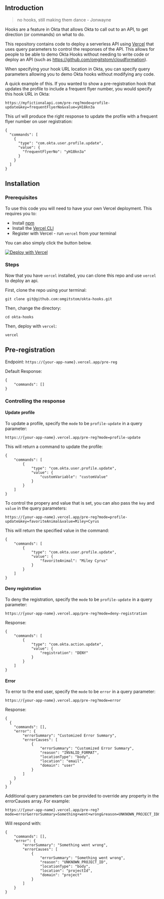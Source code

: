 ## Introduction

> no hooks, still making them dance - Jonwayne

Hooks are a feature in Okta that allows Okta to call out to an API, to get direction (or commands) on what to do.

This repository contains code to deploy a serverless API using [Vercel](https://vercel.com/) that uses query parameters to control the responses of the API.  This allows for people to be able to demo Okta Hooks without needing to write code or deploy an API (such as https://github.com/omgitstom/cloudformation).

When specifying your hook URL location in Okta, you can specify query parameters allowing you to demo Okta hooks without modifying any code.

A quick example of this.  If you wanted to show a pre-registration hook that updates the profile to include a frequent flyer number, you would specify this hook URL in Okta:

```
https://myfictionalapi.com/pre-reg?mode=profile-update&key=frequentFlyerNo&value=yH18kn3a
```

This url will produce the right response to update the profile with a frequent flyer number on user registration:

```
{
  "commands": [
    {
      "type": "com.okta.user.profile.update",
      "value": {
        "frequentFlyerNo": "yH18kn3a"
      }
    }
  ]
}
```

## Installation

### Prerequisites

To use this code you will need to have your own Vercel deployment. This requires you to:

+ Install [npm](https://www.npmjs.com/get-npm)
+ Install the [Vercel CLI](https://vercel.com/download)
+ Register with Vercel - run `vercel` from your terminal

You can also simply click the button below.

[![Deploy with Vercel](https://vercel.com/button)](https://vercel.com/import/project?template=https://github.com/mraible/okta-hooks)

### Steps

Now that you have `vercel` installed, you can clone this repo and use `vercel` to deploy an api.

First, clone the repo using your terminal:

```
git clone git@github.com:omgitstom/okta-hooks.git
```

Then, change the directory:

```
cd okta-hooks
```

Then, deploy with `vercel`:

```
vercel
```

## Pre-registration

Endpoint: `https://{your-app-name}.vercel.app/pre-reg`

Default Response:

```
{
    "commands": []
}
```

### Controlling the response

#### Update profile

To update a profile, specify the `mode` to be `profile-update` in a query parameter:

```
https://{your-app-name}.vercel.app/pre-reg?mode=profile-update
```

This will return a command to update the profile:

```
{
    "commands": [
        {
            "type": "com.okta.user.profile.update",
            "value": {
                "customVariable": "customValue"
            }
        }
    ]
}
```

To control the propery and value that is set, you can also pass the `key` and `value` in the query parameters:

```
https://{your-app-name}.vercel.app/pre-reg?mode=profile-update&key=favoriteAnimal&value=Miley+Cyrus
```

This will return the specified value in the command:

```
{
    "commands": [
        {
            "type": "com.okta.user.profile.update",
            "value": {
                "favoriteAnimal": "Miley Cyrus"
            }
        }
    ]
}
```

#### Deny registration

To deny the registration, specify the `mode` to be `profile-update` in a query parameter:

```
https://{your-app-name}.vercel.app/pre-reg?mode=deny-registration
```

Response:
```
{
    "commands": [
        {
            "type": "com.okta.action.update",
            "value": {
                "registration": "DENY"
            }
        }
    ]
}
```

#### Error

To error to the end user, specify the `mode` to be `error` in a query parameter:

```
https://{your-app-name}.vercel.app/pre-reg?mode=error
```

Response:
```
{
  {
    "commands": [],
    "error": {
        "errorSummary": "Customized Error Summary",
        "errorCauses": [
            {
                "errorSummary": "Customized Error Summary",
                "reason": "INVALID_FORMAT",
                "locationType": "body",
                "location": "email",
                "domain": "user"
            }
        ]
    }
  }
}
```

Additional query parameters can be provided to override any property in the errorCauses array.  For example:

```
https://{your-app-name}.vercel.app/pre-reg?mode=error&errorSummary=Something+went+wrong&reason=UNKNOWN_PROJECT_ID&locationType=body&location=projectId&domain=project
```

Will respond with:

```
{
    "commands": [],
    "error": {
        "errorSummary": "Something went wrong",
        "errorCauses": [
            {
                "errorSummary": "Something went wrong",
                "reason": "UNKNOWN_PROJECT_ID",
                "locationType": "body",
                "location": "projectId",
                "domain": "project"
            }
        ]
    }
}
```
